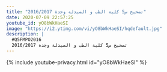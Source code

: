 ```yaml
---
title: "تصحيح س5 كلية الطب و الصيدلة وجدة 2016/2017"
date: 2020-07-09 22:57:25 
youtube_id: yO8bWkHaeSI
image: "https://i2.ytimg.com/vi/yO8bWkHaeSI/hqdefault.jpg"
description: |
  #Q5FMPO2016
  تصحيح س5 كلية الطب و الصيدلة وجدة 2016/2017
---
```


{% include youtube-privacy.html id="yO8bWkHaeSI" %}
